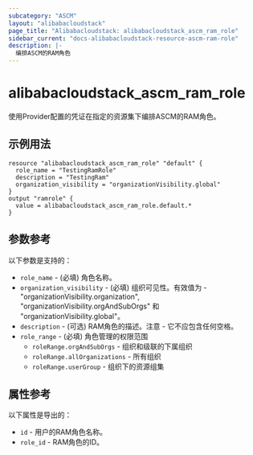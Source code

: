 ```yaml
---
subcategory: "ASCM"
layout: "alibabacloudstack"
page_title: "Alibabacloudstack: alibabacloudstack_ascm_ram_role"
sidebar_current: "docs-alibabacloudstack-resource-ascm-ram-role"
description: |-
  编排ASCM的RAM角色
---
```


# alibabacloudstack_ascm_ram_role

使用Provider配置的凭证在指定的资源集下编排ASCM的RAM角色。

## 示例用法

```
resource "alibabacloudstack_ascm_ram_role" "default" {
  role_name = "TestingRamRole"
  description = "TestingRam"
  organization_visibility = "organizationVisibility.global"
}
output "ramrole" {
  value = alibabacloudstack_ascm_ram_role.default.*
}
```

## 参数参考

以下参数是支持的：

* `role_name` - (必填) 角色名称。 
* `organization_visibility` - (必填) 组织可见性。有效值为 - "organizationVisibility.organization", "organizationVisibility.orgAndSubOrgs" 和 "organizationVisibility.global"。
* `description` - (可选) RAM角色的描述。注意 - 它不应包含任何空格。
* `role_range` - (必填) 角色管理的权限范围
  * `roleRange.orgAndSubOrgs` - 组织和级联的下属组织
  * `roleRange.allOrganizations` - 所有组织
  * `roleRange.userGroup` - 组织下的资源组集

## 属性参考

以下属性是导出的：

* `id` - 用户的RAM角色名称。
* `role_id` - RAM角色的ID。